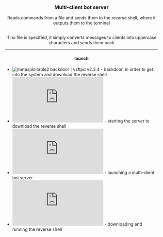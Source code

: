 <h3 align="center">Multi-client bot server</h3>
<p align="center">Reads commands from a file and sends them to the reverse shell, where it outputs them to the terminal</p>

<p align="center"><br>If no file is specified, it simply converts messages to clients into uppercase characters and sends them back</p>

----

<h4 align="center">launch</h4>

* ![metasploitable2 backdoor | vsftpd v2.3.4](https://github.com/hellcard/100-days-cyber-security/tree/main/metasploitable2-backdoor) - backdoor, in order to get into the system and download the reverse shell
* ![kali tab-2](https://github.com/hellcard/multi-client-bot-server/blob/main/kali/tab-2.sh) - starting the server to download the reverse shell
* ![kali tab-3](https://github.com/hellcard/multi-client-bot-server/blob/main/kali/tab-3.sh) - launching a multi-client bot server
* ![kali tab-1](https://github.com/hellcard/multi-client-bot-server/blob/main/kali/tab-1.sh) - downloading and running the reverse shell
